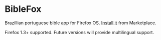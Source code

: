 BibleFox
========

Brazillian portuguese bible app for Firefox OS. [Install it](https://marketplace.firefox.com/app/biblefox) from Marketplace.

Firefox 1.3+ supported. Future versions will provide multilingual support.
